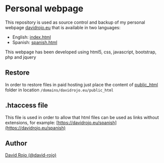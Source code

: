 # Personal webpage

This repository is used as source control and backup of my personal webpage [davidrojo.eu](https://davidrojo.eu) that is available in two languages:

- English: [index.html](public_html/index.html)
- Spanish: [spanish.html](public_html/spanish.html)

This webpage has been developed using html5, css, javascript, bootstrap, php and jquery

## Restore

In order to restore files in paid hosting just place the content of [public_html](public_html) folder in location `/domains/davidrojo.eu/public_html`

## .htaccess file

This file is used in order to allow that html files can be used as links without extensions, for example: [https://davidrojo.eu/spanish](https://davidrojo.eu/spanish)

## Author

[David Rojo (@david-rojo)](https://github.com/david-rojo)